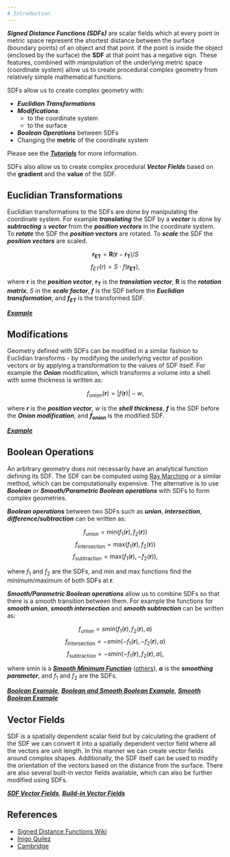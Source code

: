 ```yaml
---
# Introduction
---
```


***Signed Distance Functions (SDFs)*** are scalar fields which at every point in metric space represent the shortest distance between the surface (boundary points) of an object and that point.
If the point is inside the object (enclosed by the surface) the **SDF** at that point has a negative sign.
These features, combined with manipulation of the underlying metric space (coordinate system) allow us to create procedural complex geometry from relatively simple mathematical functions.

SDFs allow us to create complex geometry with:

- ***Euclidian Transformations***
- ***Modifications***:
    - to the coordinate system
    - to the surface
- ***Boolean Operations*** between SDFs
- Changing the **metric** of the coordinate system

Please see the ***[Tutorials](SDF_Tutorials/Introduction.md)*** for more information.

SDFs also allow us to create complex procedural ***Vector Fields*** based on the **gradient** and the **value** of the SDF.

## Euclidian Transformations

Euclidian transformations to the SDFs are done by manipulating the coordinate system. 
For example ***translating*** the SDF by a ***vector*** is done by ***subtracting*** a ***vector*** from the ***position vectors*** in the coordinate system. 
To ***rotate*** the SDF the ***position vectors*** are rotated. To ***scale*** the SDF the ***position vectors*** are scaled.

$$ \mathbf{r_{ET}} = \mathbf{R} (\mathbf{r} - \mathbf{r_T})/S $$
$$ f_{ET}(r) = S \cdot f(\mathbf{r_{ET}}), $$

where $\mathbf{r}$ is the ***position vector***, $\mathbf{r_T}$ is the ***translation vector***, $\mathbf{R}$ is the ***rotation matrix***, $S$ in the ***scale factor***, 
***$f$*** is the SDF before the ***Euclidian transformation***, and ***$f_{ET}$*** is the transformed SDF.

***[Example](https://nbviewer.org/github/peterropac/Aegolius/blob/main/Code/examples/scalar/2D/basics_2D.ipynb)***

## Modifications

Geometry defined with SDFs can be modified in a similar fashion to Euclidian transforms - 
by modifying the underlying vector of position vectors or by applying a transformation to the values of SDF itself.
For example the ***Onion*** modification, which transforms a volume into a shell with some thickness is written as:

$$ f_{onion}( \mathbf{r} ) = | f(\mathbf{r}) | - w,$$

where $\mathbf{r}$ is the ***position vector***, $w$ is the ***shell thickness***, ***$f$*** is the SDF before the ***Onion modification***, 
and ***$f_{onion}$*** is the modified SDF.

***[Example](https://nbviewer.org/github/peterropac/Aegolius/blob/main/Code/examples/scalar/2D/olympic_rings_2D.ipynb)***

## Boolean Operations

An arbitrary geometry does not necessarily have an analytical function defining its SDF. 
The SDF can be computed using [Ray Marching](https://en.wikipedia.org/wiki/Ray_marching) or a similar method, which can be computationally expensive. 
The alternative is to use ***Boolean*** or ***Smooth/Parametric Boolean*** ***operations*** with SDFs to form complex geometries.

***Boolean operations*** between two SDFs such as ***union***, ***intersection***, ***difference/subtraction*** can be written as:

$$ f_{\textrm{union}} = \textrm{min} ( f_1 (\mathbf{r} ), f_2 (\mathbf{r} ) ) $$
$$ f_{\textrm{intersection}} = \textrm{max} ( f_1 (\mathbf{r} ), f_2 (\mathbf{r} ) ) $$
$$ f_{\textrm{subtraction}} = \textrm{max} ( f_1 (\mathbf{r} ), -f_2 (\mathbf{r} ) ),$$

where $f_1$ and $f_2$ are the SDFs, and $\textrm{min}$ and $\textrm{max}$ functions find the minimum/maximum of both SDFs at $\mathbf{r}$.

***Smooth/Parametric Boolean operations*** allow us to combine SDFs so that there is a smooth transition between them. 
For example the functions for ***smooth union***, ***smooth intersection*** and ***smooth subtraction*** can be written as:

$$ f_{\textrm{union}} = smin( f_1 (\mathbf{r} ), f_2 (\mathbf{r} ), a)$$
$$ f_{\textrm{intersection}} = -smin( -f_1 (\mathbf{r} ), -f_2 (\mathbf{r}), a )$$
$$ f_{\textrm{subtraction}} = -smin( -f_1 (\mathbf{r} ), f_2 (\mathbf{r} ), a ),$$

where $\textrm{smin}$ is a ***[Smooth Minimum Function](https://iquilezles.org/articles/smin/)*** ([others](https://en.wikipedia.org/wiki/Smooth_maximum)),
***$a$*** is the ***smoothing parameter***, and $f_1$ and $f_2$ are the SDFs.

***[Boolean Example](https://nbviewer.org/github/peterropac/Aegolius/blob/main/Code/examples/scalar/2D/olympic_rings_2D.ipynb)***, 
***[Boolean and Smooth Boolean Example](https://nbviewer.org/github/peterropac/Aegolius/blob/main/Code/examples/scalar/3D/plate_3D.ipynb)***,
***[Smooth Boolean Example](https://nbviewer.org/github/peterropac/Aegolius/blob/main/Code/examples/scalar/3D/pawn_3D.ipynb)***

## Vector Fields

SDF is a spatially dependent scalar field but by calculating the gradient of the SDF we can convert it into a spatially dependent vector field where all the vectors are unit length.
In this manner we can create vector fields around complex shapes. Additionally, the SDF itself can be used to modify the orientation of the vectors based on the distance from the surface.
There are also several built-in vector fields available, which can also be further modified using SDFs.

***[SDF Vector Fields](https://nbviewer.org/github/peterropac/Aegolius/blob/main/Code/examples/vector/sdf_vector_field.ipynb)***, ***[Build-in Vector Fields](https://nbviewer.org/github/peterropac/Aegolius/blob/main/Code/examples/vector/buildin_vector_fields.ipynb)*** 

## References

- [Signed Distance Functions Wiki](https://en.wikipedia.org/wiki/Signed_distance_function)
- [Inigo Quilez](https://iquilezles.org/articles/distfunctions/)
- [Cambridge](https://www.cl.cam.ac.uk/teaching/1819/FGraphics/1.%20Ray%20Marching%20and%20Signed%20Distance%20Fields.pdf)



